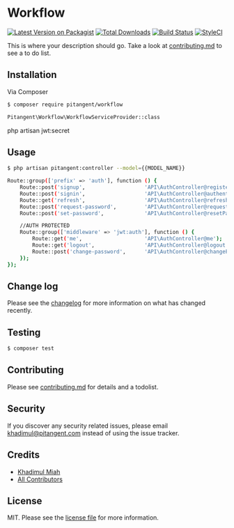 # Workflow

[![Latest Version on Packagist][ico-version]][link-packagist]
[![Total Downloads][ico-downloads]][link-downloads]
[![Build Status][ico-travis]][link-travis]
[![StyleCI][ico-styleci]][link-styleci]

This is where your description should go. Take a look at [contributing.md](contributing.md) to see a to do list.

## Installation

Via Composer

``` bash
$ composer require pitangent/workflow
```


``` bash
Pitangent\Workflow\WorkflowServiceProvider::class
```

php artisan jwt:secret

## Usage
``` bash
$ php artisan pitangent:controller --model={{MODEL_NAME}}
```
``` bash
Route::group(['prefix' => 'auth'], function () {
    Route::post('signup',                   'API\AuthController@register');
    Route::post('signin',                   'API\AuthController@authenticate');
    Route::get('refresh',                   'API\AuthController@refresh');
    Route::post('request-password',         'API\AuthController@requestPassword');
    Route::post('set-password',             'API\AuthController@resetPassword');

    //AUTH PROTECTED
    Route::group(['middleware' => 'jwt:auth'], function () {
        Route::get('me',                    'API\AuthController@me');
        Route::get('logout',                'API\AuthController@logout');
        Route::post('change-password',      'API\AuthController@changePassword');
    });
});

```


## Change log

Please see the [changelog](changelog.md) for more information on what has changed recently.

## Testing

``` bash
$ composer test
```

## Contributing

Please see [contributing.md](contributing.md) for details and a todolist.

## Security

If you discover any security related issues, please email khadimul@pitangent.com instead of using the issue tracker.

## Credits

- [Khadimul Miah][link-author]
- [All Contributors][link-contributors]

## License

MIT. Please see the [license file](license.md) for more information.

[ico-version]: https://img.shields.io/packagist/v/ows/workflow.svg?style=flat-square
[ico-downloads]: https://img.shields.io/packagist/dt/ows/workflow.svg?style=flat-square
[ico-travis]: https://img.shields.io/travis/ows/workflow/master.svg?style=flat-square
[ico-styleci]: https://styleci.io/repos/12345678/shield

[link-packagist]: https://packagist.org/packages/ows/workflow
[link-downloads]: https://packagist.org/packages/ows/workflow
[link-travis]: https://travis-ci.org/ows/workflow
[link-styleci]: https://styleci.io/repos/12345678
[link-author]: https://github.com/ows
[link-contributors]: ../../contributors
